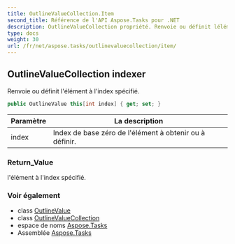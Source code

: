 ```yaml
---
title: OutlineValueCollection.Item
second_title: Référence de l'API Aspose.Tasks pour .NET
description: OutlineValueCollection propriété. Renvoie ou définit lélément à lindex spécifié.
type: docs
weight: 30
url: /fr/net/aspose.tasks/outlinevaluecollection/item/
---
```

## OutlineValueCollection indexer

Renvoie ou définit l'élément à l'index spécifié.

```csharp
public OutlineValue this[int index] { get; set; }
```

| Paramètre | La description |
| --- | --- |
| index | Index de base zéro de l'élément à obtenir ou à définir. |

### Return_Value

l'élément à l'index spécifié.

### Voir également

* class [OutlineValue](../../outlinevalue/)
* class [OutlineValueCollection](../)
* espace de noms [Aspose.Tasks](../../outlinevaluecollection/)
* Assemblée [Aspose.Tasks](../../../)


